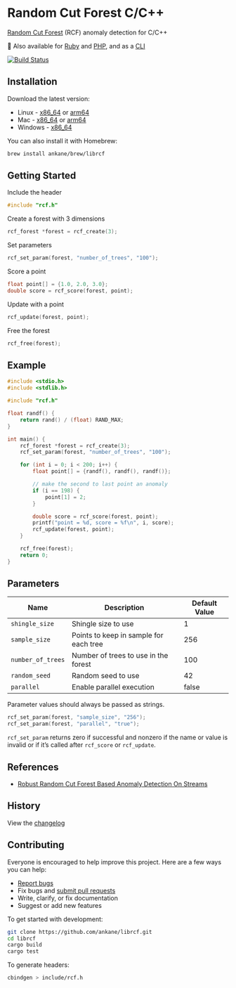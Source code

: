 # Random Cut Forest C/C++

[Random Cut Forest](https://github.com/aws/random-cut-forest-by-aws) (RCF) anomaly detection for C/C++

:evergreen_tree: Also available for [Ruby](https://github.com/ankane/random-cut-forest-ruby) and [PHP](https://github.com/ankane/random-cut-forest-php), and as a [CLI](https://github.com/ankane/rcf-cli)

[![Build Status](https://github.com/ankane/librcf/workflows/build/badge.svg?branch=master)](https://github.com/ankane/librcf/actions)

## Installation

Download the latest version:

- Linux - [x86_64](https://github.com/ankane/librcf/releases/download/v0.1.1/librcf-0.1.1-x86_64-unknown-linux-gnu.tar.gz) or [arm64](https://github.com/ankane/librcf/releases/download/v0.1.1/librcf-0.1.1-aarch64-unknown-linux-gnu.tar.gz)
- Mac - [x86_64](https://github.com/ankane/librcf/releases/download/v0.1.1/librcf-0.1.1-x86_64-apple-darwin.tar.gz) or [arm64](https://github.com/ankane/librcf/releases/download/v0.1.1/librcf-0.1.1-aarch64-apple-darwin.tar.gz)
- Windows - [x86_64](https://github.com/ankane/librcf/releases/download/v0.1.1/librcf-0.1.1-x86_64-pc-windows-msvc.zip)

You can also install it with Homebrew:

```sh
brew install ankane/brew/librcf
```

## Getting Started

Include the header

```c
#include "rcf.h"
```

Create a forest with 3 dimensions

```c
rcf_forest *forest = rcf_create(3);
```

Set parameters

```c
rcf_set_param(forest, "number_of_trees", "100");
```

Score a point

```c
float point[] = {1.0, 2.0, 3.0};
double score = rcf_score(forest, point);
```

Update with a point

```c
rcf_update(forest, point);
```

Free the forest

```c
rcf_free(forest);
```

## Example

```c
#include <stdio.h>
#include <stdlib.h>

#include "rcf.h"

float randf() {
    return rand() / (float) RAND_MAX;
}

int main() {
    rcf_forest *forest = rcf_create(3);
    rcf_set_param(forest, "number_of_trees", "100");

    for (int i = 0; i < 200; i++) {
        float point[] = {randf(), randf(), randf()};

        // make the second to last point an anomaly
        if (i == 198) {
            point[1] = 2;
        }

        double score = rcf_score(forest, point);
        printf("point = %d, score = %f\n", i, score);
        rcf_update(forest, point);
    }

    rcf_free(forest);
    return 0;
}
```

## Parameters

Name | Description | Default Value
--- | --- | ---
`shingle_size` | Shingle size to use | 1
`sample_size` | Points to keep in sample for each tree | 256
`number_of_trees` | Number of trees to use in the forest | 100
`random_seed` | Random seed to use | 42
`parallel` | Enable parallel execution | false

Parameter values should always be passed as strings.

```c
rcf_set_param(forest, "sample_size", "256");
rcf_set_param(forest, "parallel", "true");
```

`rcf_set_param` returns zero if successful and nonzero if the name or value is invalid or if it’s called after `rcf_score` or `rcf_update`.

## References

- [Robust Random Cut Forest Based Anomaly Detection On Streams](https://proceedings.mlr.press/v48/guha16.pdf)

## History

View the [changelog](CHANGELOG.md)

## Contributing

Everyone is encouraged to help improve this project. Here are a few ways you can help:

- [Report bugs](https://github.com/ankane/librcf/issues)
- Fix bugs and [submit pull requests](https://github.com/ankane/librcf/pulls)
- Write, clarify, or fix documentation
- Suggest or add new features

To get started with development:

```sh
git clone https://github.com/ankane/librcf.git
cd librcf
cargo build
cargo test
```

To generate headers:

```sh
cbindgen > include/rcf.h
```
